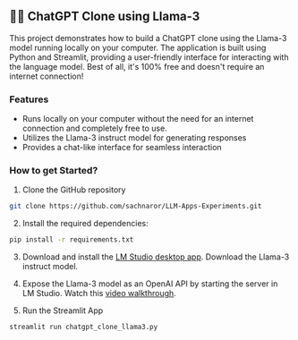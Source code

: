 ## 🦙💬 ChatGPT Clone using Llama-3
This project demonstrates how to build a ChatGPT clone using the Llama-3 model running locally on your computer. The application is built using Python and Streamlit, providing a user-friendly interface for interacting with the language model. Best of all, it's 100% free and doesn't require an internet connection!

### Features
- Runs locally on your computer without the need for an internet connection and completely free to use.
- Utilizes the Llama-3 instruct model for generating responses
- Provides a chat-like interface for seamless interaction

### How to get Started?

1. Clone the GitHub repository

```bash
git clone https://github.com/sachnaror/LLM-Apps-Experiments.git
```
2. Install the required dependencies:

```bash
pip install -r requirements.txt
```
3. Download and install the [LM Studio desktop app](https://lmstudio.ai/). Download the Llama-3 instruct model.

4. Expose the Llama-3 model as an OpenAI API by starting the server in LM Studio. Watch this [video walkthrough](https://x.com/Saboo_Shubham_/status/1783715814790549683).

5. Run the Streamlit App
```bash
streamlit run chatgpt_clone_llama3.py
```

